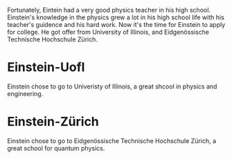 Fortunately, Eintein had a very good physics teacher in his high school. Einstein's knowledge in the physics grew a lot in his high school life with his teacher's guidence and his hard work. Now it's the time for Einstein to apply for college. He got offer from University of Illinois, and Eidgenössische Technische Hochschule Zürich.

# Einstein-UofI
Einstein chose to go to Univeristy of Illinois, a great shcool in physics and engineering. 

# Einstein-Zürich
Einstein chose to go to Eidgenössische Technische Hochschule Zürich, a great school for quantum physics.
